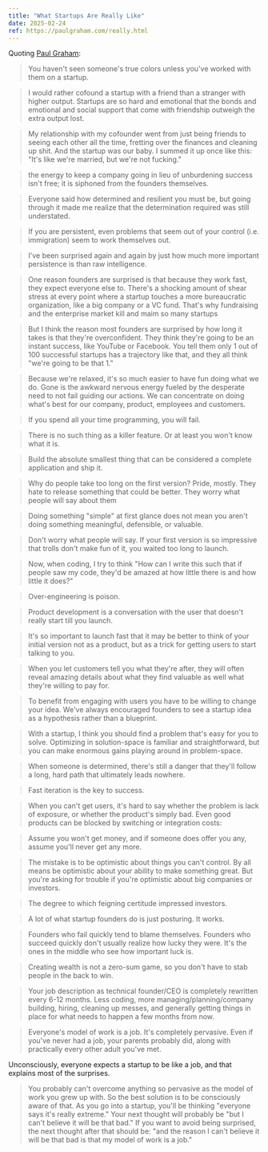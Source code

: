 ```yaml
---
title: "What Startups Are Really Like"
date: 2025-02-24
ref: https://paulgraham.com/really.html
---
```

Quoting [Paul Graham](https://paulgraham.com/really.html):

> You haven't seen someone's true colors unless you've worked with them on a startup.

> I would rather cofound a startup with a friend than a stranger with higher output. Startups are so hard and emotional that the bonds and emotional and social support that come with friendship outweigh the extra output lost.

> My relationship with my cofounder went from just being friends to seeing each other all the time, fretting over the finances and cleaning up shit. And the startup was our baby. I summed it up once like this: "It's like we're married, but we're not fucking."

> the energy to keep a company going in lieu of unburdening success isn't free; it is siphoned from the founders themselves.

> Everyone said how determined and resilient you must be, but going through it made me realize that the determination required was still understated.

> If you are persistent, even problems that seem out of your control (i.e. immigration) seem to work themselves out.

> I've been surprised again and again by just how much more important persistence is than raw intelligence.

> One reason founders are surprised is that because they work fast, they expect everyone else to. There's a shocking amount of shear stress at every point where a startup touches a more bureaucratic organization, like a big company or a VC fund. That's why fundraising and the enterprise market kill and maim so many startups

> But I think the reason most founders are surprised by how long it takes is that they're overconfident. They think they're going to be an instant success, like YouTube or Facebook. You tell them only 1 out of 100 successful startups has a trajectory like that, and they all think "we're going to be that 1."

> Because we're relaxed, it's so much easier to have fun doing what we do. Gone is the awkward nervous energy fueled by the desperate need to not fail guiding our actions. We can concentrate on doing what's best for our company, product, employees and customers.

> If you spend all your time programming, you will fail.

> There is no such thing as a killer feature. Or at least you won't know what it is.

> Build the absolute smallest thing that can be considered a complete application and ship it.

> Why do people take too long on the first version? Pride, mostly. They hate to release something that could be better. They worry what people will say about them

> Doing something "simple" at first glance does not mean you aren't doing something meaningful, defensible, or valuable.

> Don't worry what people will say. If your first version is so impressive that trolls don't make fun of it, you waited too long to launch.

> Now, when coding, I try to think "How can I write this such that if people saw my code, they'd be amazed at how little there is and how little it does?"

> Over-engineering is poison.

> Product development is a conversation with the user that doesn't really start till you launch.

> It's so important to launch fast that it may be better to think of your initial version not as a product, but as a trick for getting users to start talking to you.

> When you let customers tell you what they're after, they will often reveal amazing details about what they find valuable as well what they're willing to pay for.

> To benefit from engaging with users you have to be willing to change your idea. We've always encouraged founders to see a startup idea as a hypothesis rather than a blueprint.

> With a startup, I think you should find a problem that's easy for you to solve. Optimizing in solution-space is familiar and straightforward, but you can make enormous gains playing around in problem-space.

> When someone is determined, there's still a danger that they'll follow a long, hard path that ultimately leads nowhere.

> Fast iteration is the key to success.

> When you can't get users, it's hard to say whether the problem is lack of exposure, or whether the product's simply bad. Even good products can be blocked by switching or integration costs:

> Assume you won't get money, and if someone does offer you any, assume you'll never get any more.

> The mistake is to be optimistic about things you can't control. By all means be optimistic about your ability to make something great. But you're asking for trouble if you're optimistic about big companies or investors.

> The degree to which feigning certitude impressed investors.

> A lot of what startup founders do is just posturing. It works.

> Founders who fail quickly tend to blame themselves. Founders who succeed quickly don't usually realize how lucky they were. It's the ones in the middle who see how important luck is.

> Creating wealth is not a zero-sum game, so you don't have to stab people in the back to win.

> Your job description as technical founder/CEO is completely rewritten every 6-12 months. Less coding, more managing/planning/company building, hiring, cleaning up messes, and generally getting things in place for what needs to happen a few months from now.

> Everyone's model of work is a job. It's completely pervasive. Even if you've never had a job, your parents probably did, along with practically every other adult you've met.

Unconsciously, everyone expects a startup to be like a job, and that explains most of the surprises.

> You probably can't overcome anything so pervasive as the model of work you grew up with. So the best solution is to be consciously aware of that. As you go into a startup, you'll be thinking "everyone says it's really extreme." Your next thought will probably be "but I can't believe it will be that bad." If you want to avoid being surprised, the next thought after that should be: "and the reason I can't believe it will be that bad is that my model of work is a job."